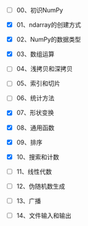 - [ ] 00、初识NumPy
- [x] 01、ndarray的创建方式
- [x] 02、NumPy的数据类型
- [x] 03、数组运算
- [ ] 04、浅拷贝和深拷贝
- [ ] 05、索引和切片
- [ ] 06、统计方法
- [x] 07、形状变换
- [x] 08、通用函数
- [x] 09、排序
- [x] 10、搜索和计数
- [ ] 11、线性代数
- [ ] 12、伪随机数生成
- [ ] 13、广播
- [ ] 14、文件输入和输出




